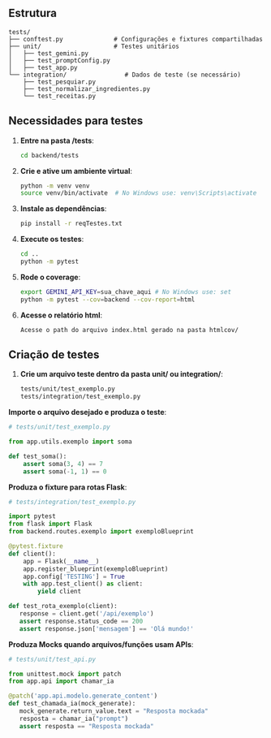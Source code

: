 ## Estrutura

```
tests/
├── conftest.py              # Configurações e fixtures compartilhadas
├── unit/                    # Testes unitários
│   ├── test_gemini.py
│   ├── test_promptConfig.py
│   ├── test_app.py
└── integration/                # Dados de teste (se necessário)
    ├── test_pesquiar.py
    ├── test_normalizar_ingredientes.py
    └── test_receitas.py
```

## Necessidades para testes

1. **Entre na pasta /tests**:

   ```bash
   cd backend/tests
   ```

2. **Crie e ative um ambiente virtual**:

   ```bash
   python -m venv venv
   source venv/bin/activate  # No Windows use: venv\Scripts\activate
   ```

3. **Instale as dependências**:

   ```bash
   pip install -r reqTestes.txt
   ```

4. **Execute os testes**:

   ```bash
   cd ..
   python -m pytest 
   ```

5. **Rode o coverage**:

   ```bash
   export GEMINI_API_KEY=sua_chave_aqui # No Windows use: set
   python -m pytest --cov=backend --cov-report=html
   ```

6. **Acesse o relatório html**:

   ```text
   Acesse o path do arquivo index.html gerado na pasta htmlcov/
   ```


## Criação de testes

1. **Crie um arquivo teste dentro da pasta unit/ ou integration/**:

   ```bash
   tests/unit/test_exemplo.py
   tests/integration/test_exemplo.py
   ```

**Importe o arquivo desejado e produza o teste**:

   ```python
   # tests/unit/test_exemplo.py

   from app.utils.exemplo import soma

   def test_soma():
       assert soma(3, 4) == 7
       assert soma(-1, 1) == 0

   ```

**Produza o fixture para rotas Flask**:

   ```python
   # tests/integration/test_exemplo.py

   import pytest
   from flask import Flask
   from backend.routes.exemplo import exemploBlueprint

   @pytest.fixture
   def client():
       app = Flask(__name__)
       app.register_blueprint(exemploBlueprint)
       app.config['TESTING'] = True
       with app.test_client() as client:
           yield client

   def test_rota_exemplo(client):
      response = client.get('/api/exemplo')
      assert response.status_code == 200
      assert response.json['mensagem'] == 'Olá mundo!'
   ```

**Produza Mocks quando arquivos/funções usam APIs**:

   ```python
   # tests/unit/test_api.py

   from unittest.mock import patch
   from app.api import chamar_ia

   @patch('app.api.modelo.generate_content')
   def test_chamada_ia(mock_generate):
      mock_generate.return_value.text = "Resposta mockada"
      resposta = chamar_ia("prompt")
      assert resposta == "Resposta mockada"
   ```